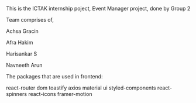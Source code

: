 This is the ICTAK internship poject, Event Manager project, done by Group 2

Team comprises of,

Achsa Gracin

Afra Hakim

Harisankar S

Navneeth Arun


The packages that are used in frontend:

react-router dom
toastify
axios
material ui
styled-components
react-spinners
react-icons
framer-motion


